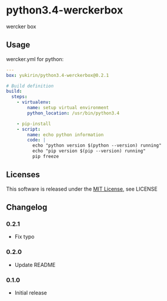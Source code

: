 # python3.4-werckerbox

wercker box

## Usage

wercker.yml for python:
    
```yaml
---
box: yukirin/python3.4-werckerbox@0.2.1

# Build definition
build:
  steps:
    - virtualenv:
        name: setup virtual environment
        python_location: /usr/bin/python3.4

    - pip-install
    - script:
        name: echo python information
        code: |
          echo "python version $(python --version) running"
          echo "pip version $(pip --version) running"
          pip freeze
```

## Licenses
This software is released under the [MIT License][MIT], see LICENSE

[MIT]: http://www.opensource.org/licenses/mit-license.php


## Changelog

### 0.2.1
- Fix typo

### 0.2.0
- Update README

### 0.1.0
- Initial release
